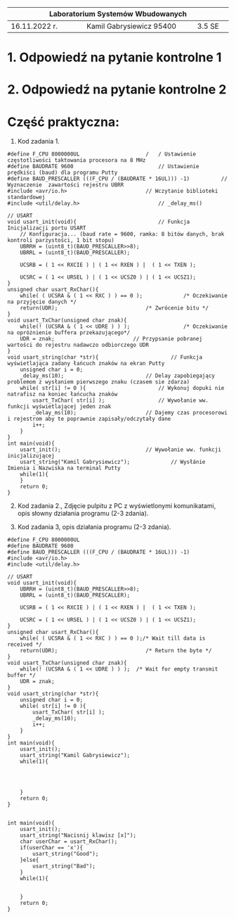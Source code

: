 <table>
<thead><tr>
	<th colspan=3> 
	 Laboratorium Systemów Wbudowanych 
	 <img width='1000' height=1> </th>
	</tr>
<thead>
	<tbody>
	<tr><td> 16.11.2022 r. </td><td>Kamil Gabrysiewicz 95400</td><td>3.5 SE</td></tr>
	</tbody>
</table>

<h1> 1. Odpowiedź na pytanie kontrolne 1 </h1>

 

<h1> 2. Odpowiedź na pytanie kontrolne 2 </h1>

<h1> Część praktyczna: </h1>

1. Kod zadania 1.
```
#define F_CPU 8000000UL						/	/ Ustawienie częstotliwości taktowania procesora na 8 MHz
#define BAUDRATE 9600 							// Ustawienie prędkiści (baud) dla programu Putty
#define BAUD_PRESCALLER (((F_CPU / (BAUDRATE * 16UL))) -1)      	// Wyznaczenie  zawartości rejestru UBRR 
#include <avr/io.h>							// Wczytanie biblioteki standardowej
#include <util/delay.h>							// _delay_ms()

// USART
void usart_init(void){							// Funkcja Inicjalizacji portu USART
	// Konfiguracja... (baud rate = 9600, ramka: 8 bitów danych, brak kontroli parzystości, 1 bit stopu)
	UBRRH = (uint8_t)(BAUD_PRESCALLER>>8);
	UBRRL = (uint8_t)(BAUD_PRESCALLER);
	
	UCSRB = ( 1 << RXCIE ) | ( 1 << RXEN ) |  ( 1 << TXEN );
	
	UCSRC = ( 1 << URSEL ) | ( 1 << UCSZ0 ) | ( 1 << UCSZ1);
}
unsigned char usart_RxChar(){
	while( ( UCSRA & ( 1 << RXC ) ) == 0 );				/* Oczekiwanie na przyjęcie danych */
	return(UDR);							/* Zwrócenie bitu */
}
void usart_TxChar(unsigned char znak){
	while(! (UCSRA & ( 1 << UDRE ) ) );  				/* Oczekiwanie na opróżnienie buffera przekazującego*/
	UDR = znak;							// Przypsanie pobranej wartości do rejestru nadawczo odbiorczego UDR
}
void usart_string(char *str){						// Funkcja wyświetlająca zadany łańcuch znaków na ekran Putty
	unsigned char i = 0;
	_delay_ms(10);							// Delay zapobiegający problemom z wysłaniem pierwszego znaku (czasem sie zdarza)
	while( str[i] != 0 ){						// Wykonuj dopuki nie natrafisz na koniec łańcucha znaków
		usart_TxChar( str[i] );					// Wywołanie ww. funkcji wyświetlającej jeden znak
		_delay_ms(10);						// Dajemy czas procesorowi i rejestrom aby te poprawnie zapisały/odczytały dane
		i++;
	}
}
int main(void){
	usart_init();							// Wywołanie ww. funkcji inicjalizującej
	usart_string("Kamil Gabrysiewicz");				// Wysłánie Imienia i Nazwiska na terminal Putty
	while(1){
	}
	return 0;
}

```

 

2. Kod zadania 2., Zdjęcie pulpitu z PC z wyświetlonymi komunikatami, opis słowny działania programu (2-3 zdania). 

 

3. Kod zadania 3, opis działania programu (2-3 zdania).  
```
#define F_CPU 8000000UL
#define BAUDRATE 9600 
#define BAUD_PRESCALLER (((F_CPU / (BAUDRATE * 16UL))) -1) 
#include <avr/io.h>
#include <util/delay.h>

// USART
void usart_init(void){
	UBRRH = (uint8_t)(BAUD_PRESCALLER>>8);
	UBRRL = (uint8_t)(BAUD_PRESCALLER);
	
	UCSRB = ( 1 << RXCIE ) | ( 1 << RXEN ) |  ( 1 << TXEN );
	
	UCSRC = ( 1 << URSEL ) | ( 1 << UCSZ0 ) | ( 1 << UCSZ1);
}
unsigned char usart_RxChar(){
	while( ( UCSRA & ( 1 << RXC ) ) == 0 );/* Wait till data is received */
	return(UDR);							/* Return the byte */
}
void usart_TxChar(unsigned char znak){
	while(! (UCSRA & ( 1 << UDRE ) ) );  /* Wait for empty transmit buffer */
	UDR = znak;
}
void usart_string(char *str){
	unsigned char i = 0;
	while( str[i] != 0 ){
		usart_TxChar( str[i] );
		_delay_ms(10);
		i++;
	}
}
int main(void){
	usart_init();
	usart_string("Kamil Gabrysiewicz");
	while(1){
		
		
		
		
	}
	return 0;
}


```

```
int main(void){
	usart_init();
	usart_string("Nacisnij klawisz [x]");
	char userChar = usart_RxChar();
	if(userChar == 'x'){
		usart_string("Good");
	}else{
		usart_string("Bad");
	}
	while(1){
		
		
	}
	return 0;
}
```
